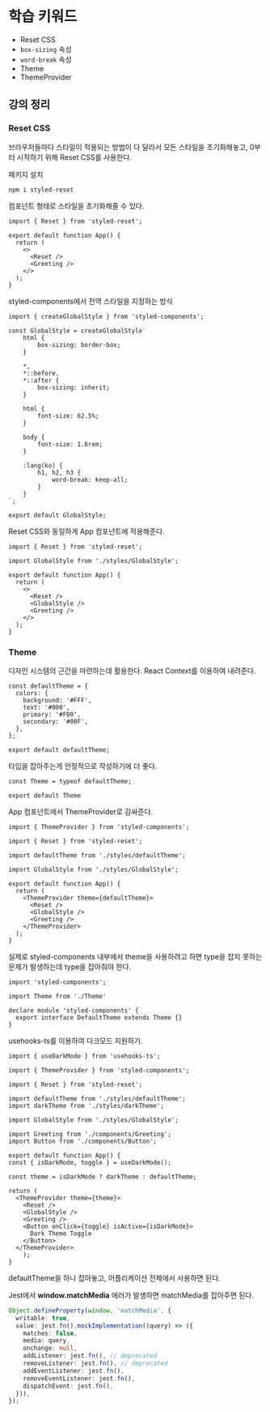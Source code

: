 # 학습 키워드

- Reset CSS
- `box-sizing` 속성
- `word-break` 속성
- Theme
- ThemeProvider

## 강의 정리

### Reset CSS

브라우저들마다 스타일이 적용되는 방법이 다 달라서 모든 스타일을 초기화해놓고, 0부터 시작하기 위해 Reset CSS를 사용한다.  

패키지 설치
```shell
npm i styled-reset
```


컴포넌트 형태로 스타일을 초기화해줄 수 있다.
```tsx
import { Reset } from 'styled-reset';

export default function App() {
  return (
    <>
      <Reset />
      <Greeting />
    </>
  );
}
```

styled-components에서 전역 스타일을 지정하는 방식

```tsx
import { createGlobalStyle } from 'styled-components';

const GlobalStyle = createGlobalStyle`
	html {
		box-sizing: border-box;
	}
	
	*,
	*::before,
	*::after {
		box-sizing: inherit;
	}
	
	html {
		font-size: 62.5%;
	}
	
	body {
		font-size: 1.6rem;
	}
	
	:lang(ko) {
		h1, h2, h3 {
			word-break: keep-all;
		}
	}
`;

export default GlobalStyle;
```

Reset CSS와 동일하게 App 컴포넌트에 적용해준다.

```tsx
import { Reset } from 'styled-reset';

import GlobalStyle from './styles/GlobalStyle';

export default function App() {
  return (
    <>
      <Reset />
      <GlobalStyle />
      <Greeting />
    </>
  );
}
```

### Theme

디자인 시스템의 근간을 마련하는데 활용한다.
React Context를 이용하여 내려준다.

```tsx
const defaultTheme = {
  colors: {
    background: '#FFF',
    text: '#000',
    primary: '#F00',
    secondary: '#00F',
  },
};

export default defaultTheme;
```

타입을 잡아주는게 안정적으로 작성하기에 더 좋다.
```tsx
const Theme = typeof defaultTheme;

export default Theme
```

App 컴포넌트에서 ThemeProvider로 감싸준다.
```tsx
import { ThemeProvider } from 'styled-components';

import { Reset } from 'styled-reset';

import defaultTheme from './styles/defaultTheme';

import GlobalStyle from './styles/GlobalStyle';

export default function App() {
  return (
    <ThemeProvider theme={defaultTheme}>
      <Reset />
      <GlobalStyle />
      <Greeting />
    </ThemeProvider>
  );
}
```

실제로 styled-components 내부에서 theme을 사용하려고 하면 type을 잡지 못하는 문제가 발생하는데 type을 잡아줘야 한다.  
```tsx
import 'styled-components';

import Theme from './Theme'

declare module 'styled-components' {
  export interface DefaultTheme extends Theme {}
}
```

usehooks-ts를 이용하여 다크모드 지원하기.
```tsx
import { useDarkMode } from 'usehooks-ts';

import { ThemeProvider } from 'styled-components';

import { Reset } from 'styled-reset';

import defaultTheme from './styles/defaultTheme';
import darkTheme from './styles/darkTheme';

import GlobalStyle from './styles/GlobalStyle';

import Greeting from './components/Greeting';
import Button from './components/Button';

export default function App() {
const { isDarkMode, toggle } = useDarkMode();

const theme = isDarkMode ? darkTheme : defaultTheme;

return (
  <ThemeProvider theme={theme}>
    <Reset />
    <GlobalStyle />
    <Greeting />
    <Button onClick={toggle} isActive={isDarkMode}>
      Dark Theme Toggle
    </Button>
  </ThemeProvider>
	);
}
```

defaultTheme을 하나 잡아놓고, 어플리케이션 전체에서 사용하면 된다.

Jest에서 **window.matchMedia** 에러가 발생하면 matchMedia를 잡아주면 된다.

```ts
Object.defineProperty(window, 'matchMedia', {
  writable: true,
  value: jest.fn().mockImplementation((query) => ({
    matches: false,
    media: query,
    onchange: null,
    addListener: jest.fn(), // deprecated
    removeListener: jest.fn(), // deprecated
    addEventListener: jest.fn(),
    removeEventListener: jest.fn(),
    dispatchEvent: jest.fn(),
  })),
});
```
